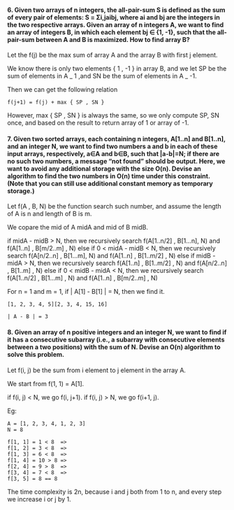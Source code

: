 #### 6. Given two arrays of n integers, the all-pair-sum S is defined as the sum of every pair of elements: S = Σi,jaibj, where ai and bj are the integers in the two respective arrays. Given an array of n integers A, we want to find an array of integers B, in which each element bj ∈ {1, -1}, such that the all-pair-sum between A and B is maximized. How to find array B?

Let the f(j) be the max sum of array A and the array B with first j element.

We know there is only two elements { 1 , -1 } in array B,
and we let SP be the sum of elements in A _ 1 ,and SN be the sum of elements in A _ -1.

Then we can get the following relation

```
f(j+1) = f(j) + max { SP , SN }
```

However, max { SP , SN } is always the same, so we only compute SP, SN once, and based on the result to return array of 1 or array of -1.

#### 7. Given two sorted arrays, each containing n integers, A[1..n] and B[1..n], and an integer N, we want to find two numbers a and b in each of these input arrays, respectively, a∈A and b∈B, such that |a-b|=N; if there are no such two numbers, a message “not found” should be output. Here, we want to avoid any additional storage with the size O(n). Devise an algorithm to find the two numbers in O(n) time under this constraint. (Note that you can still use additional constant memory as temporary storage.)

Let f(A , B, N) be the function search such number, and assume the length of A is n and length of B is m.

We copare the mid of A midA and mid of B midB.

if midA - midB > N, then we recursively search f(A[1..n/2] , B[1...n], N) and f(A[1..n] , B[m/2..m] , N)
else if 0 < midA - midB < N, then we recursively search f(A[n/2..n] , B[1...m], N) and f(A[1..n] , B[1..m/2] , N)
else if midB - midA > N, then we recursively search f(A[1..n] , B[1..m/2] , N) and f(A[n/2..n] , B[1..m] , N)
else if 0 < midB - midA < N, then we recursively search f(A[1..n/2] , B[1...m] , N) and f(A[1..n] , B[m/2..m] , N)

For n = 1 and m = 1, if | A[1] - B[1] | = N, then we find it.

```
[1, 2, 3, 4, 5][2, 3, 4, 15, 16]

| A - B | = 3
```

#### 8. Given an array of n positive integers and an integer N, we want to find if it has a consecutive subarray (i.e., a subarray with consecutive elements between a two positions) with the sum of N. Devise an O(n) algorithm to solve this problem.

Let f(i, j) be the sum from i element to j element in the array A.

We start from f(1, 1) = A[1].

if f(i, j) < N, we go f(i, j+1).
if f(i, j) > N, we go f(i+1, j).

Eg:

```
A = [1, 2, 3, 4, 1, 2, 3]
N = 8

f[1, 1] = 1 < 8  =>
f[1, 2] = 3 < 8  =>
f[1, 3] = 6 < 8  =>
f[1, 4] = 10 > 8 =>
f[2, 4] = 9 > 8  =>
f[3, 4] = 7 < 8  =>
f[3, 5] = 8 == 8
```

The time complexity is 2n, because i and j both from 1 to n, and every step we increase i or j by 1.

